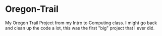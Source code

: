 # Oregon-Trail
My Oregon Trail Project from my Intro to Computing class. I might go back and clean up the code a lot, this was the first "big" project that I ever did.
